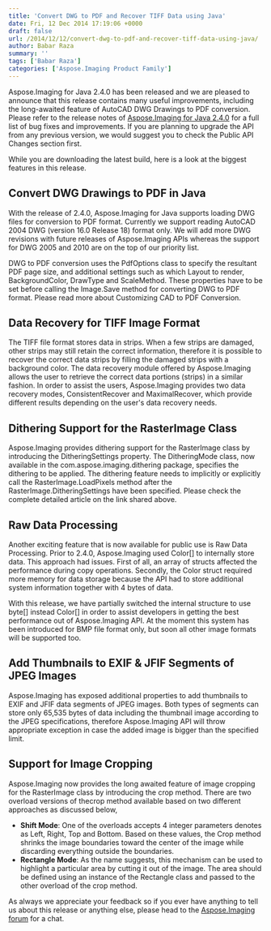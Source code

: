 ```yaml
---
title: 'Convert DWG to PDF and Recover TIFF Data using Java'
date: Fri, 12 Dec 2014 17:19:06 +0000
draft: false
url: /2014/12/12/convert-dwg-to-pdf-and-recover-tiff-data-using-java/
author: Babar Raza
summary: ''
tags: ['Babar Raza']
categories: ['Aspose.Imaging Product Family']
---
```


Aspose.Imaging for Java 2.4.0 has been released and we are pleased to announce that this release contains many useful improvements, including the long-awaited feature of AutoCAD DWG Drawings to PDF conversion. Please refer to the release notes of [Aspose.Imaging for Java 2.4.0][1] for a full list of bug fixes and improvements. If you are planning to upgrade the API from any previous version, we would suggest you to check the Public API Changes section first.

While you are downloading the latest build, here is a look at the biggest features in this release.

## Convert DWG Drawings to PDF in Java

With the release of 2.4.0, Aspose.Imaging for Java supports loading DWG files for conversion to PDF format. Currently we support reading AutoCAD 2004 DWG (version 16.0 Release 18) format only. We will add more DWG revisions with future releases of Aspose.Imaging APIs whereas the support for DWG 2005 and 2010 are on the top of our priority list.

DWG to PDF conversion uses the PdfOptions class to specify the resultant PDF page size, and additional settings such as which Layout to render, BackgroundColor, DrawType and ScaleMethod. These properties have to be set before calling the Image.Save method for converting DWG to PDF format. Please read more about Customizing CAD to PDF Conversion.

## Data Recovery for TIFF Image Format

The TIFF file format stores data in strips. When a few strips are damaged, other strips may still retain the correct information, therefore it is possible to recover the correct data strips by filling the damaged strips with a background color. The data recovery module offered by Aspose.Imaging allows the user to retrieve the correct data portions (strips) in a similar fashion. In order to assist the users, Aspose.Imaging provides two data recovery modes, ConsistentRecover and MaximalRecover, which provide different results depending on the user's data recovery needs.

## Dithering Support for the RasterImage Class

Aspose.Imaging provides dithering support for the RasterImage class by introducing the DitheringSettings property. The DitheringMode class, now available in the com.aspose.imaging.dithering package, specifies the dithering to be applied. The dithering feature needs to implicitly or explicitly call the RasterImage.LoadPixels method after the RasterImage.DitheringSettings have been specified. Please check the complete detailed article on the link shared above.

## Raw Data Processing

Another exciting feature that is now available for public use is Raw Data Processing. Prior to 2.4.0, Aspose.Imaging used Color\[\] to internally store data. This approach had issues. First of all, an array of structs affected the performance during copy operations. Secondly, the Color struct required more memory for data storage because the API had to store additional system information together with 4 bytes of data.

With this release, we have partially switched the internal structure to use byte\[\] instead Color\[\] in order to assist developers in getting the best performance out of Aspose.Imaging API. At the moment this system has been introduced for BMP file format only, but soon all other image formats will be supported too.

## Add Thumbnails to EXIF & JFIF Segments of JPEG Images

Aspose.Imaging has exposed additional properties to add thumbnails to EXIF and JFIF data segments of JPEG images. Both types of segments can store only 65,535 bytes of data including the thumbnail image according to the JPEG specifications, therefore Aspose.Imaging API will throw appropriate exception in case the added image is bigger than the specified limit.

## Support for Image Cropping

Aspose.Imaging now provides the long awaited feature of image cropping for the RasterImage class by introducing the crop method. There are two overload versions of thecrop method available based on two different approaches as discussed below,

*   **Shift Mode**: One of the overloads accepts 4 integer parameters denotes as Left, Right, Top and Bottom. Based on these values, the Crop method shrinks the image boundaries toward the center of the image while discarding everything outside the boundaries.
*   **Rectangle Mode**: As the name suggests, this mechanism can be used to highlight a particular area by cutting it out of the image. The area should be defined using an instance of the Rectangle class and passed to the other overload of the crop method.

As always we appreciate your feedback so if you ever have anything to tell us about this release or anything else, please head to the [Aspose.Imaging forum][2] for a chat.




[1]: https://products.aspose.com/imaging/java
[2]: http://www.aspose.com/community/forums/aspose.imaging-product-family/498/showforum.aspx




